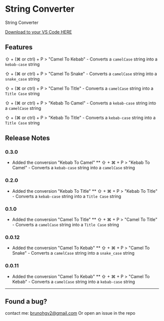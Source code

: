 # String Converter

String Converter

[Download to your VS Code HERE](https://marketplace.visualstudio.com/items?itemName=brunohgv.vscode-string-converter)

## Features

⇧ + (⌘ or ctrl) + P > "Camel To Kebab" - Converts a `camelCase` string into a `kebab-case` string

⇧ + (⌘ or ctrl) + P > "Camel To Snake" - Converts a `camelCase` string into a `snake_case` string

⇧ + (⌘ or ctrl) + P > "Camel To Title" - Converts a `camelCase` string into a `Title Case` string

⇧ + (⌘ or ctrl) + P > "Kebab To Camel" - Converts a `kebab-case` string into a `camelCase` string

⇧ + (⌘ or ctrl) + P > "Kebab To Title" - Converts a `kebab-case` string into a `Title Case` string

## Release Notes

### 0.3.0

* Added the conversion "Kebab To Camel"
** ⇧ + ⌘ + P > "Kebab To Camel" - Converts a `kebab-case` string into a `camelCase` string

### 0.2.0

* Added the conversion "Kebab To Title"
** ⇧ + ⌘ + P > "Kebab To Title" - Converts a `kebab-case` string into a `Title Case` string

### 0.1.0

* Added the conversion "Camel To Title"
** ⇧ + ⌘ + P > "Camel To Title" - Converts a `camelCase` string into a `Title Case` string

### 0.0.12

* Added the conversion "Camel To Kebab"
** ⇧ + ⌘ + P > "Camel To Snake" - Converts a `camelCase` string into a `snake_case` string

### 0.0.11

* Added the conversion "Camel To Kebab"
** ⇧ + ⌘ + P > "Camel To Kebab" - Converts a `camelCase` string into a `kebab-case` string

-----------------------------------------------------------------------------------------------------------
## Found a bug?

contact me: brunohgv2@gmail.com
Or open an issue in the repo
